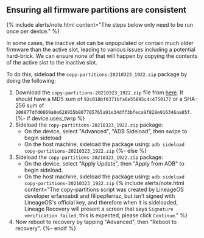 ## Ensuring all firmware partitions are consistent

{% include alerts/note.html content="The steps below only need to be run once per device." %}

In some cases, the inactive slot can be unpopulated or contain much older firmware than the active slot, leading to various issues including a potential hard-brick. We can ensure none of that will happen by copying the contents of the active slot to the inactive slot.

To do this, sideload the `copy-partitions-20210323_1922.zip` package by doing the following:
1. Download the `copy-partitions-20210323_1922.zip` file from [here](https://www.androidfilehost.com/?fid=2188818919693768129). It should have a MD5 sum of `92c010bf0371bfa6e55895c4c4750177` or a SHA-256 sum of `200877dfd0869a0e628955b807705765a91e34dff3bfeca9f828e916346aa85f`.
{%- if device.uses_twrp %}
2. Sideload the `copy-partitions-20210323_1922.zip` package:
    * On the device, select "Advanced", "ADB Sideload", then swipe to begin sideload
    * On the host machine, sideload the package using: `adb sideload copy-partitions-20210323_1922.zip`
{%- else %}
2. Sideload the `copy-partitions-20210323_1922.zip` package:
    * On the device, select "Apply Update", then "Apply from ADB" to begin sideload.
    * On the host machine, sideload the package using: `adb sideload copy-partitions-20210323_1922.zip`
    {% include alerts/note.html content="The copy-partitions script was created by LineageOS developer erfanoabdi and filipepferraz, but isn't signed with LineageOS's official key, and therefore when it is sideloaded, Lineage Recovery  will present a screen that says `Signature verification failed`, this is expected, please click `Continue`." %}
3. Now reboot to recovery by tapping "Advanced", then "Reboot to recovery".
{%- endif %}
